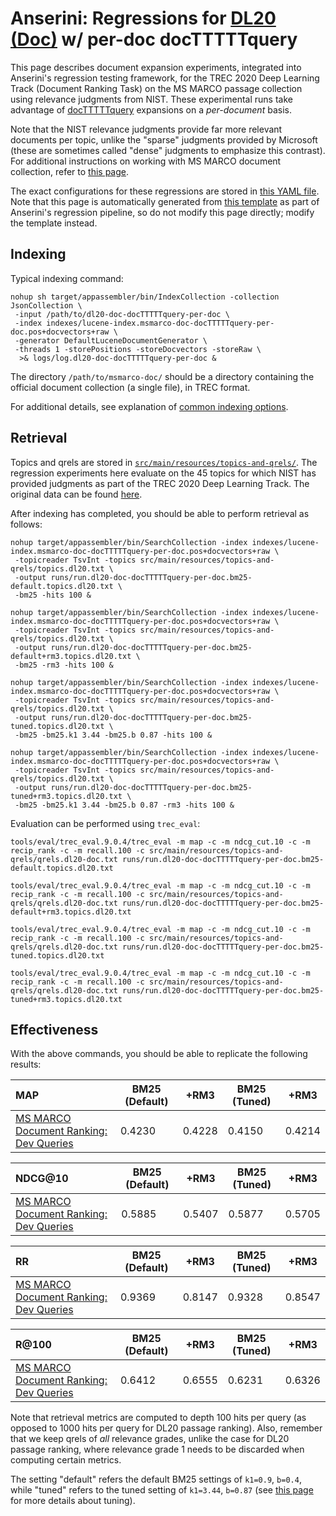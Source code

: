 # Anserini: Regressions for [DL20 (Doc)](https://trec.nist.gov/data/deep2020.html) w/ per-doc docTTTTTquery

This page describes document expansion experiments, integrated into Anserini's regression testing framework, for the TREC 2020 Deep Learning Track (Document Ranking Task) on the MS MARCO passage collection using relevance judgments from NIST.
These experimental runs take advantage of [docTTTTTquery](http://doc2query.ai/) expansions on a _per-document_ basis.

Note that the NIST relevance judgments provide far more relevant documents per topic, unlike the "sparse" judgments provided by Microsoft (these are sometimes called "dense" judgments to emphasize this contrast).
For additional instructions on working with MS MARCO document collection, refer to [this page](experiments-msmarco-doc.md).

The exact configurations for these regressions are stored in [this YAML file](../src/main/resources/regression/dl20-doc-docTTTTTquery-per-doc.yaml).
Note that this page is automatically generated from [this template](../src/main/resources/docgen/templates/dl20-doc-docTTTTTquery-per-doc.template) as part of Anserini's regression pipeline, so do not modify this page directly; modify the template instead.

## Indexing

Typical indexing command:

```
nohup sh target/appassembler/bin/IndexCollection -collection JsonCollection \
 -input /path/to/dl20-doc-docTTTTTquery-per-doc \
 -index indexes/lucene-index.msmarco-doc-docTTTTTquery-per-doc.pos+docvectors+raw \
 -generator DefaultLuceneDocumentGenerator \
 -threads 1 -storePositions -storeDocvectors -storeRaw \
  >& logs/log.dl20-doc-docTTTTTquery-per-doc &
```

The directory `/path/to/msmarco-doc/` should be a directory containing the official document collection (a single file), in TREC format.

For additional details, see explanation of [common indexing options](common-indexing-options.md).

## Retrieval

Topics and qrels are stored in [`src/main/resources/topics-and-qrels/`](../src/main/resources/topics-and-qrels/).
The regression experiments here evaluate on the 45 topics for which NIST has provided judgments as part of the TREC 2020 Deep Learning Track.
The original data can be found [here](https://trec.nist.gov/data/deep2020.html).

After indexing has completed, you should be able to perform retrieval as follows:

```
nohup target/appassembler/bin/SearchCollection -index indexes/lucene-index.msmarco-doc-docTTTTTquery-per-doc.pos+docvectors+raw \
 -topicreader TsvInt -topics src/main/resources/topics-and-qrels/topics.dl20.txt \
 -output runs/run.dl20-doc-docTTTTTquery-per-doc.bm25-default.topics.dl20.txt \
 -bm25 -hits 100 &

nohup target/appassembler/bin/SearchCollection -index indexes/lucene-index.msmarco-doc-docTTTTTquery-per-doc.pos+docvectors+raw \
 -topicreader TsvInt -topics src/main/resources/topics-and-qrels/topics.dl20.txt \
 -output runs/run.dl20-doc-docTTTTTquery-per-doc.bm25-default+rm3.topics.dl20.txt \
 -bm25 -rm3 -hits 100 &

nohup target/appassembler/bin/SearchCollection -index indexes/lucene-index.msmarco-doc-docTTTTTquery-per-doc.pos+docvectors+raw \
 -topicreader TsvInt -topics src/main/resources/topics-and-qrels/topics.dl20.txt \
 -output runs/run.dl20-doc-docTTTTTquery-per-doc.bm25-tuned.topics.dl20.txt \
 -bm25 -bm25.k1 3.44 -bm25.b 0.87 -hits 100 &

nohup target/appassembler/bin/SearchCollection -index indexes/lucene-index.msmarco-doc-docTTTTTquery-per-doc.pos+docvectors+raw \
 -topicreader TsvInt -topics src/main/resources/topics-and-qrels/topics.dl20.txt \
 -output runs/run.dl20-doc-docTTTTTquery-per-doc.bm25-tuned+rm3.topics.dl20.txt \
 -bm25 -bm25.k1 3.44 -bm25.b 0.87 -rm3 -hits 100 &
```

Evaluation can be performed using `trec_eval`:

```
tools/eval/trec_eval.9.0.4/trec_eval -m map -c -m ndcg_cut.10 -c -m recip_rank -c -m recall.100 -c src/main/resources/topics-and-qrels/qrels.dl20-doc.txt runs/run.dl20-doc-docTTTTTquery-per-doc.bm25-default.topics.dl20.txt

tools/eval/trec_eval.9.0.4/trec_eval -m map -c -m ndcg_cut.10 -c -m recip_rank -c -m recall.100 -c src/main/resources/topics-and-qrels/qrels.dl20-doc.txt runs/run.dl20-doc-docTTTTTquery-per-doc.bm25-default+rm3.topics.dl20.txt

tools/eval/trec_eval.9.0.4/trec_eval -m map -c -m ndcg_cut.10 -c -m recip_rank -c -m recall.100 -c src/main/resources/topics-and-qrels/qrels.dl20-doc.txt runs/run.dl20-doc-docTTTTTquery-per-doc.bm25-tuned.topics.dl20.txt

tools/eval/trec_eval.9.0.4/trec_eval -m map -c -m ndcg_cut.10 -c -m recip_rank -c -m recall.100 -c src/main/resources/topics-and-qrels/qrels.dl20-doc.txt runs/run.dl20-doc-docTTTTTquery-per-doc.bm25-tuned+rm3.topics.dl20.txt
```

## Effectiveness

With the above commands, you should be able to replicate the following results:

MAP                                     | BM25 (Default)| +RM3      | BM25 (Tuned)| +RM3      |
:---------------------------------------|-----------|-----------|-----------|-----------|
[MS MARCO Document Ranking: Dev Queries](https://github.com/microsoft/MSMARCO-Document-Ranking)| 0.4230    | 0.4228    | 0.4150    | 0.4214    |


NDCG@10                                 | BM25 (Default)| +RM3      | BM25 (Tuned)| +RM3      |
:---------------------------------------|-----------|-----------|-----------|-----------|
[MS MARCO Document Ranking: Dev Queries](https://github.com/microsoft/MSMARCO-Document-Ranking)| 0.5885    | 0.5407    | 0.5877    | 0.5705    |


RR                                      | BM25 (Default)| +RM3      | BM25 (Tuned)| +RM3      |
:---------------------------------------|-----------|-----------|-----------|-----------|
[MS MARCO Document Ranking: Dev Queries](https://github.com/microsoft/MSMARCO-Document-Ranking)| 0.9369    | 0.8147    | 0.9328    | 0.8547    |


R@100                                   | BM25 (Default)| +RM3      | BM25 (Tuned)| +RM3      |
:---------------------------------------|-----------|-----------|-----------|-----------|
[MS MARCO Document Ranking: Dev Queries](https://github.com/microsoft/MSMARCO-Document-Ranking)| 0.6412    | 0.6555    | 0.6231    | 0.6326    |

Note that retrieval metrics are computed to depth 100 hits per query (as opposed to 1000 hits per query for DL20 passage ranking).
Also, remember that we keep qrels of _all_ relevance grades, unlike the case for DL20 passage ranking, where relevance grade 1 needs to be discarded when computing certain metrics.

The setting "default" refers the default BM25 settings of `k1=0.9`, `b=0.4`, while "tuned" refers to the tuned setting of `k1=3.44`, `b=0.87` (see [this page](experiments-msmarco-doc.md) for more details about tuning).
